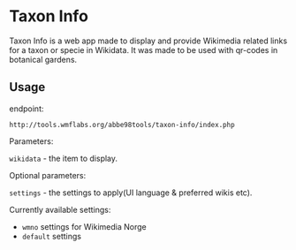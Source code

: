 # Taxon Info

Taxon Info is a web app made to display and provide Wikimedia related links for a taxon or specie in Wikidata. It was made to be used with qr-codes in botanical gardens.

## Usage

endpoint:

```
http://tools.wmflabs.org/abbe98tools/taxon-info/index.php
```

Parameters:

`wikidata` - the item to display.

Optional parameters:

`settings` - the settings to apply(UI language & preferred wikis etc).

Currently available settings:

 - `wmno` settings for Wikimedia Norge
 - `default` settings
 